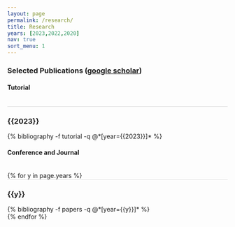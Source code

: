 ```yaml
---
layout: page
permalink: /research/
title: Research
years: [2023,2022,2020]
nav: true
sort_menu: 1
---
```


### Selected Publications ([google scholar](https://scholar.google.com/citations?user=lmBXicIAAAAJ))

#### Tutorial

<br/>
<!-- {% for y in page.years %} -->
  <div class="row m-0 p-0" style="border-top: 1px solid #ddd; flex-direction: row-reverse;">
    <div class="col-sm-1 mt-2 p-0 pr-1">
      <h3 class="bibliography-year">{{2023}}</h3>
    </div>
    <div class="col-sm-11 p-0">
      {% bibliography -f tutorial -q @*[year={{2023}}]* %}
    </div>
  </div>
<!-- {% endfor %} -->

#### Conference and Journal

<div class="publications">

<br/>
{% for y in page.years %}
  <div class="row m-0 p-0" style="border-top: 1px solid #ddd; flex-direction: row-reverse;">
    <div class="col-sm-1 mt-2 p-0 pr-1">
      <h3 class="bibliography-year">{{y}}</h3>
    </div>
    <div class="col-sm-11 p-0">
      {% bibliography -f papers -q @*[year={{y}}]* %}
    </div>
  </div>
{% endfor %}
